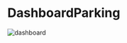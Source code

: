 # DashboardParking

![dashboard](https://user-images.githubusercontent.com/67318248/115588812-c40b7980-a2ec-11eb-8975-0b35ba38abec.jpeg)
